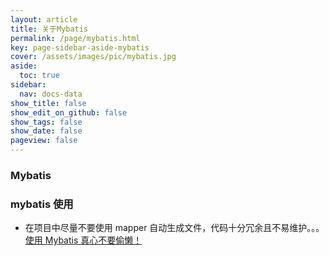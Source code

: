 ```yaml
---
layout: article
title: 关于Mybatis
permalink: /page/mybatis.html
key: page-sidebar-aside-mybatis
cover: /assets/images/pic/mybatis.jpg
aside:
  toc: true
sidebar:
  nav: docs-data
show_title: false
show_edit_on_github: false
show_tags: false
show_date: false
pageview: false
---
```

<style>
  .hero-example p {
    margin: .5rem 0;
  }
  .hero-example--height {
    height: 500px;
  }
  .hero-fill-example {
    background-color: #ccc;
  }
  .hero-fill-example--dark {
    background-color: #123;
  }
  .hero-bg-image-example {
    background-image: url("/docs/assets/images/cover8.jpg");
  }
  .hero-bg-image-example--linear-gradient {
    background-image: linear-gradient(135deg, rgba(255, 69, 0, .5), rgba(255, 197, 0, .2)), url("/docs/assets/images/cover3.jpg");
  }
</style>

<div class="hero hero-example hero--dark hero-bg-image-example my-3">
  <div class="hero__content">
    <h3>Mybatis</h3>
  </div>
</div>

### mybatis 使用
- 在项目中尽量不要使用 mapper 自动生成文件，代码十分冗余且不易维护。。。  [使用 Mybatis 真心不要偷懒！](https://blog.51cto.com/7994574/2390681?source=dra)
